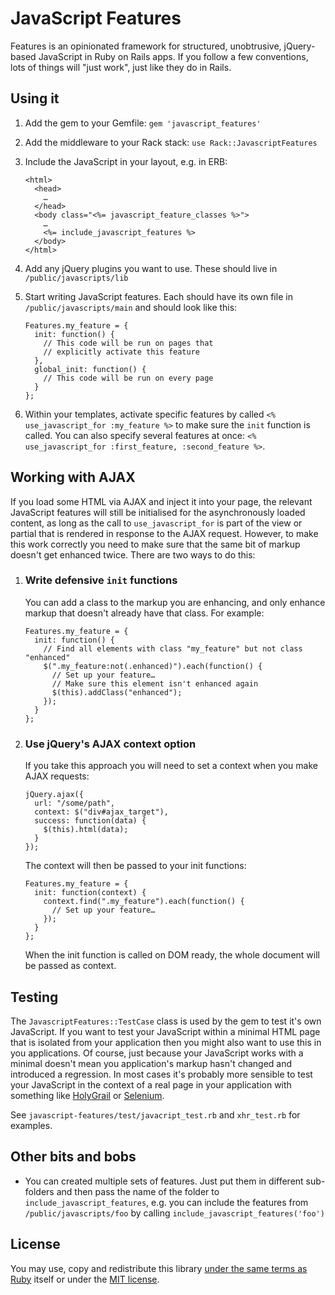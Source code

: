 # JavaScript Features #

Features is an opinionated framework for structured, unobtrusive, jQuery-based JavaScript in Ruby on Rails apps. If you follow a few conventions, lots of things will "just work", just like they do in Rails.

## Using it ##

1.  Add the gem to your Gemfile: `gem 'javascript_features'`
2.  Add the middleware to your Rack stack: `use Rack::JavascriptFeatures`
3.  Include the JavaScript in your layout, e.g. in ERB:

        <html>
          <head>
            …
          </head>
          <body class="<%= javascript_feature_classes %>">
            …
            <%= include_javascript_features %>
          </body>
        </html>

4.  Add any jQuery plugins you want to use. These should live in `/public/javascripts/lib`
5.  Start writing JavaScript features. Each should have its own file in `/public/javascripts/main` and should look like this:

        Features.my_feature = {
          init: function() {
            // This code will be run on pages that
            // explicitly activate this feature
          },
          global_init: function() {
            // This code will be run on every page
          }
        };

6.  Within your templates, activate specific features by called `<% use_javascript_for :my_feature %>` to make sure the `init` function is called. You can also specify several features at once: `<% use_javascript_for :first_feature, :second_feature %>`.

## Working with AJAX ##

If you load some HTML via AJAX and inject it into your page, the relevant JavaScript features will still be initialised for the asynchronously loaded content, as long as the call to `use_javascript_for` is part of the view or partial that is rendered in response to the AJAX request. However, to make this work correctly you need to make sure that the same bit of markup doesn't get enhanced twice.  There are two ways to do this:

1.  ### Write defensive `init` functions ###

    You can add a class to the markup you are enhancing, and only enhance markup that doesn't already have that class. For example:
    
        Features.my_feature = {
          init: function() {
            // Find all elements with class "my_feature" but not class "enhanced"
            $(".my_feature:not(.enhanced)").each(function() {
              // Set up your feature…
              // Make sure this element isn't enhanced again
              $(this).addClass("enhanced");
            });
          }
        };

2.  ### Use jQuery's AJAX context option ###

    If you take this approach you will need to set a context when you make AJAX requests:

        jQuery.ajax({
          url: "/some/path",
          context: $("div#ajax_target"),
          success: function(data) {
            $(this).html(data);
          }
        });

    The context will then be passed to your init functions:

        Features.my_feature = {
          init: function(context) {
            context.find(".my_feature").each(function() {
              // Set up your feature…
            });
          }
        };

    When the init function is called on DOM ready, the whole document will be passed as context.

## Testing ##

The `JavascriptFeatures::TestCase` class is used by the gem to test it's own JavaScript. If you want to test your JavaScript within a minimal HTML page that is isolated from your application then you might also want to use this in you applications. Of course, just because your JavaScript works with a minimal doesn't mean you application's markup hasn't changed and introduced a regression. In most cases it's probably more sensible to test your JavaScript in the context of a real page in your application with something like [HolyGrail](https://github.com/georgebrock/holygrail) or [Selenium](http://seleniumhq.org/).

See `javascript-features/test/javacript_test.rb` and `xhr_test.rb` for examples.

## Other bits and bobs ##

*  You can created multiple sets of features.  Just put them in different sub-folders and then pass the name of the folder to `include_javascript_features`, e.g. you can include the features from `/public/javascripts/foo` by calling `include_javascript_features('foo')`

## License ##

You may use, copy and redistribute this library [under the same terms as Ruby](http://www.ruby-lang.org/en/LICENSE.txt) itself or under the [MIT license](http://creativecommons.org/licenses/MIT/).
